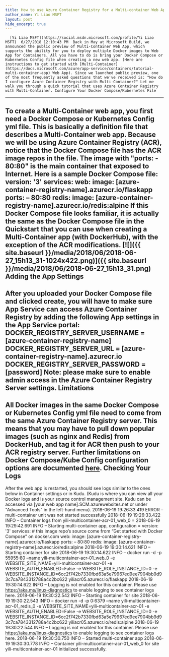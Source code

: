 ```yaml
---
title: How to use Azure Container Registry for a Multi-container Web App
author_name: Yi Liao MSFT
layout: post
hide_excerpt: true
---
```

      [Yi Liao MSFT](https://social.msdn.microsoft.com/profile/Yi Liao MSFT)  6/27/2018 12:10:43 PM  Back in May at Microsoft Build, we announced the public preview of Multi-Container Web App, which supports the ability for you to deploy multiple Docker images to Web App for Containers. All you have to do is bring your Docker Compose or Kubernetes Config file when creating a new web app. (Here are instructions to get started with [Multi-Container](https://docs.microsoft.com/azure/app-service/containers/tutorial-multi-container-app) Web App). Since we launched public preview, one of the most frequently asked questions that we've received is: "How do I configure Azure Container Registry with Multi-Container?" Let me walk you through a quick tutorial that uses Azure Container Registry with Multi-Container. Configure Your Docker Compose/Kubernetes File
---------------------------------------------

 To create a Multi-Container web app, you first need a Docker Compose or Kubernetes Config yml file. This is basically a definition file that describes a Multi-Container web app. Because we will be using Azure Container Registry (ACR), notice that the Docker Compose file has the ACR image repos in the file. The image with "ports: - 80:80" is the main container that exposed to Internet. Here is a sample Docker Compose file: version: '3' services: web: image: [azure-container-registry-name].azurecr.io/flaskapp ports: – 80:80 redis: image: [azure-container-registry-name].azurecr.io/redis:alpine If this Docker Compose file looks familiar, it is **actually the same as the Docker Compose file in the Quickstart** that you can use when creating a Multi-Container app (with DockerHub), with the exception of the ACR modifications. [![]({{ site.baseurl }}/media/2018/06/2018-06-27_15h13_31-1024x422.png)]({{ site.baseurl }}/media/2018/06/2018-06-27_15h13_31.png) Adding the App Settings
-----------------------

 After you uploaded your Docker Compose file and clicked create, you will have to make sure App Service can access Azure Container Registry by adding the following App settings in the App Service portal:  DOCKER\_REGISTRY\_SERVER\_USERNAME = [azure-container-registry-name] DOCKER\_REGISTRY\_SERVER\_URL = [azure-container-registry-name].azurecr.io DOCKER\_REGISTRY\_SERVER\_PASSWORD = [password] **Note:** please make sure to enable admin access in the Azure Container Registry Server settings. Limitations
-----------

 All Docker images in the same Docker Compose or Kubernetes Config yml file **need to come from the same Azure Container Registry** **server**. This means that you may have to pull down popular images (such as nginx and Redis) from DockerHub, and tag it for ACR then push to your ACR registry server. Further limitations on Docker Compose/Kube Config configuration options are documented [here](https://docs.microsoft.com/en-us/azure/app-service/containers/tutorial-multi-container-app#create-a-docker-compose-app). Checking Your Logs
------------------

 After the web app is restarted, you should see logs similar to the ones below in Container settings or in Kudu. (Kudu is where you can view all your Docker logs and is your source control management site. Kudu can be accessed via [your web app name].SCM.azurewebsites.net or under "Advanced Tools" in the left-hand menu). 2018-06-19 19:26:33.419 ERROR – multi-container unit was not started successfully 2018-06-19 19:26:33.422 INFO – Container logs from yili-multicontainer-acr-01\_web\_0 = 2018-06-19 19:29:42.691 INFO – Starting multi-container app, configuration = version: '3' services: # this image repo’s source come from “Get started with Docker Compose” on docker.com web: image: [azure-container-registry-name].azurecr.io/flaskapp ports: – 80:80 redis: image: [azure-container-registry-name].azurecr.io/redis:alpine 2018-06-19 19:30:14.621 INFO – Starting container for site 2018-06-19 19:30:14.622 INFO – docker run -d -p 55955:80 –name yili-multicontainer-acr-01\_web\_0 -e WEBSITE\_SITE\_NAME=yili-multicontainer-acr-01 -e WEBSITE\_AUTH\_ENABLED=False -e WEBSITE\_ROLE\_INSTANCE\_ID=0 -e WEBSITE\_INSTANCE\_ID=6cc2f742b7330fbd63a5e79967ed9ee7904bb9d93c7ca7843312788a4c2bc622 yiliacr05.azurecr.io/flaskapp 2018-06-19 19:30:14.622 INFO – Logging is not enabled for this container. Please use <https://aka.ms/linux-diagnostics> to enable logging to see container logs here. 2018-06-19 19:30:22.542 INFO – Starting container for site 2018-06-19 19:30:22.543 INFO – docker run -d -p 0:6379 –name yili-multicontainer-acr-01\_redis\_0 -e WEBSITE\_SITE\_NAME=yili-multicontainer-acr-01 -e WEBSITE\_AUTH\_ENABLED=False -e WEBSITE\_ROLE\_INSTANCE\_ID=0 -e WEBSITE\_INSTANCE\_ID=6cc2f742b7330fbd63a5e79967ed9ee7904bb9d93c7ca7843312788a4c2bc622 yiliacr05.azurecr.io/redis:alpine 2018-06-19 19:30:22.544 INFO – Logging is not enabled for this container. Please use <https://aka.ms/linux-diagnostics> to enable logging to see container logs here. 2018-06-19 19:30:30.750 INFO – Started multi-container app 2018-06-19 19:30:30.778 INFO – Container yili-multicontainer-acr-01\_web\_0 for site yili-multicontainer-acr-01 initialized successfully.     